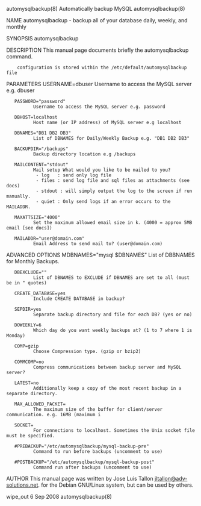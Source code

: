 automysqlbackup(8)                                                   Automatically backup MySQL                                                   automysqlbackup(8)

NAME
       automysqlbackup - backup all of your database daily, weekly, and monthly

SYNOPSIS
        automysqlbackup

DESCRIPTION
        This manual page documents briefly the automysqlbackup command.

        configuration is stored within the /etc/default/automysqlbackup file

PARAMETERS
       USERNAME=dbuser
              Username to access the MySQL server e.g. dbuser

       PASSWORD="password"
              Username to access the MySQL server e.g. password

       DBHOST=localhost
              Host name (or IP address) of MySQL server e.g localhost

       DBNAMES="DB1 DB2 DB3"
              List of DBNAMES for Daily/Weekly Backup e.g. "DB1 DB2 DB3"

       BACKUPDIR="/backups"
              Backup directory location e.g /backups

       MAILCONTENT="stdout"
              Mail setup What would you like to be mailed to you?
               - log   : send only log file
               - files : send log file and sql files as attachments (see docs)
               - stdout : will simply output the log to the screen if run manually.
               - quiet : Only send logs if an error occurs to the MAILADDR.

       MAXATTSIZE="4000"
              Set the maximum allowed email size in k. (4000 = approx 5MB email [see docs])

       MAILADDR="user@domain.com"
              Email Address to send mail to? (user@domain.com)

ADVANCED OPTIONS
       MDBNAMES="mysql $DBNAMES"
              List of DBBNAMES for Monthly Backups.

       DBEXCLUDE=""
              List of DBNAMES to EXCLUDE if DBNAMES are set to all (must be in " quotes)

       CREATE_DATABASE=yes
              Include CREATE DATABASE in backup?

       SEPDIR=yes
              Separate backup directory and file for each DB? (yes or no)

       DOWEEKLY=6
              Which day do you want weekly backups at? (1 to 7 where 1 is Monday)

       COMP=gzip
              Choose Compression type. (gzip or bzip2)

       COMMCOMP=no
              Compress communications between backup server and MySQL server?

       LATEST=no
              Additionally keep a copy of the most recent backup in a separate directory.

       MAX_ALLOWED_PACKET=
              The maximum size of the buffer for client/server communication. e.g. 16MB (maximum i

       SOCKET=
              For connections to localhost. Sometimes the Unix socket file must be specified.

       #PREBACKUP="/etc/automysqlbackup/mysql-backup-pre"
              Command to run before backups (uncomment to use)

       #POSTBACKUP="/etc/automysqlbackup/mysql-backup-post"
              Command run after backups (uncomment to use)

AUTHOR
       This manual page was written by Jose Luis Tallon <jltallon@adv-solutions.net>.  for the Debian GNU/Linux system, but can be used by others.

wipe_out                                                                     6 Sep 2008                                                           automysqlbackup(8)
